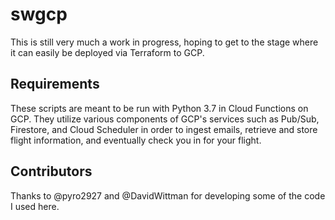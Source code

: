 # swgcp

This is still very much a work in progress, hoping to get to the stage where it can easily be deployed via Terraform to GCP.

## Requirements

These scripts are meant to be run with Python 3.7 in Cloud Functions on GCP. They utilize various components of GCP's services such as Pub/Sub, Firestore, and Cloud Scheduler in order to ingest emails, retrieve and store flight information, and eventually check you in for your flight.


## Contributors

Thanks to @pyro2927 and @DavidWittman for developing some of the code I used here.

